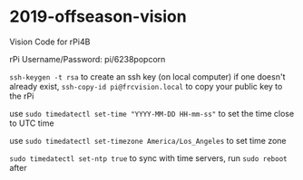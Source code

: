 # 2019-offseason-vision
Vision Code for rPi4B

rPi Username/Password:
pi/6238popcorn

`ssh-keygen -t rsa` to create an ssh key (on local computer) if one doesn't already exist, `ssh-copy-id pi@frcvision.local` to copy your public key to the rPi

use `sudo timedatectl set-time "YYYY-MM-DD HH-mm-ss"` to set the time close to UTC time

use `sudo timedatectl set-timezone America/Los_Angeles` to set time zone

`sudo timedatectl set-ntp true` to sync with time servers, run `sudo reboot` after